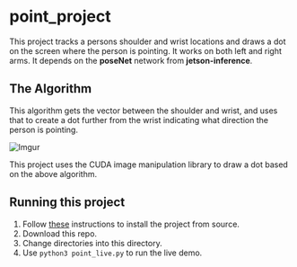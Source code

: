 # point_project

This project tracks a persons shoulder and wrist locations and draws a dot on the screen where the person is pointing. It works on both left and right arms. It depends on the **poseNet** network from **jetson-inference**. 

## The Algorithm

This algorithm gets the vector between the shoulder and wrist, and uses that to create a dot further from the wrist indicating what direction the person is pointing. 

![Imgur](https://imgur.com/sOAXUAF)

This project uses the CUDA image manipulation library to draw a dot based on the above algorithm. 

## Running this project

1. Follow [these](https://github.com/dusty-nv/jetson-inference/blob/master/docs/building-repo-2.md) instructions to install the project from source.
2. Download this repo.
3. Change directories into this directory. 
4. Use <code>python3 point_live.py</code> to run the live demo.

